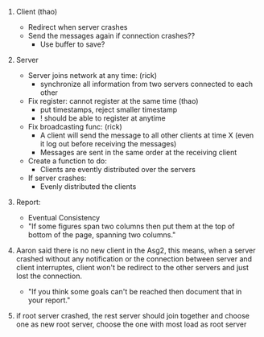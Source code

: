 1. Client (thao)
	- Redirect when server crashes
	- Send the messages again if connection crashes?? 
		+ Use buffer to save?
	
2. Server
	- Server joins network at any time: (rick)
		+ synchronize all information from two servers connected to each other
	- Fix register: cannot register at the same time (thao)
		+ put timestamps, reject smaller timestamp
        + ! should be able to register at anytime
	- Fix broadcasting func: (rick)
		+ A client will send the message to all other clients at time X (even it log out before receiving the messages)
		+ Messages are sent in the same order at the receiving client
	- Create a function to do: 
		+ Clients are evently distributed over the servers
	- If server crashes:
		+ Evenly distributed the clients

3. Report:
	- Eventual Consistency
    - "If some figures span two columns then put them at the top of bottom of the page, spanning two columns."
   

4. Aaron said there is no new client in the Asg2, this means, when a server crashed without any notification or the connection between server and client interruptes, client won't be redirect to the other servers and just lost the connection.
    - "If you think some goals can't be reached then document that in your report."
5. if root server crashed, the rest server should join together and choose one as new root server, choose the one with most load as root server
		
	
